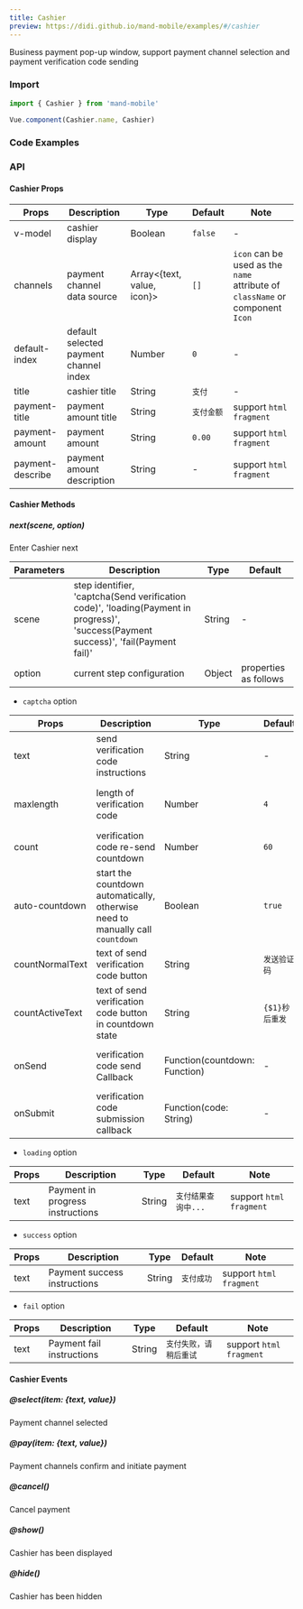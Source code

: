 ```yaml
---
title: Cashier
preview: https://didi.github.io/mand-mobile/examples/#/cashier
---
```


Business payment pop-up window, support payment channel selection and payment verification code sending

### Import

```javascript
import { Cashier } from 'mand-mobile'

Vue.component(Cashier.name, Cashier)
```

### Code Examples
<!-- DEMO -->

### API

#### Cashier Props
|Props | Description | Type | Default | Note|
|----|-----|------|------|------|
|v-model|cashier display|Boolean|`false`|-|
|channels|payment channel data source|Array<{text, value, icon}>|`[]`|`icon` can be used as the `name` attribute of `className` or component `Icon`|
|default-index|default selected payment channel index|Number|`0`|-|
|title|cashier title|String|`支付`|-|
|payment-title|payment amount title|String|`支付金额`|support `html fragment`|
|payment-amount|payment amount|String|`0.00`|support `html fragment`|
|payment-describe|payment amount description|String|-|support `html fragment`|

#### Cashier Methods

##### next(scene, option)
Enter Cashier next

|Parameters | Description | Type | Default|
|----|-----|------|------|
| scene | step identifier, 'captcha(Send verification code)', 'loading(Payment in progress)', 'success(Payment success)', 'fail(Payment fail)' | String |-|
| option | current step configuration | Object |properties as follows|

* `captcha` option

|Props | Description | Type | Default | Note|
|----|-----|------|------|------|
|text|send verification code instructions | String |-|support `html fragment`|
|maxlength|length of verification code | Number  |`4`|if `-1` does not limit the input length|
|count|verification code re-send countdown | Number  |`60`|if '0' is not displayed again|
|auto-countdown|start the countdown automatically, otherwise need to manually call `countdown`|Boolean|`true`|-|
|countNormalText|text of send verification code button |String| `发送验证码` |-|
|countActiveText|text of send verification code button in countdown state|String| `{$1}秒后重发`|-|
|onSend|verification code send Callback | Function(countdown: Function) |-|`countdown` starts counting down|
|onSubmit|verification code submission callback | Function(code: String) |-|`code` is the input verification code|

* `loading` option

|Props | Description | Type | Default | Note|
|----|-----|------|------|------|
|text|Payment in progress instructions | String |`支付结果查询中...`|support `html fragment`|

* `success` option

|Props | Description | Type | Default | Note|
|----|-----|------|------|------|
|text|Payment success instructions | String |`支付成功`|support `html fragment`|

* `fail` option

|Props | Description | Type | Default | Note|
|----|-----|------|------|------|
|text|Payment fail instructions | String |`支付失败，请稍后重试`|support `html fragment`|

#### Cashier Events

##### @select(item: {text, value})
Payment channel selected

##### @pay(item: {text, value})
Payment channels confirm and initiate payment

##### @cancel()
Cancel payment

##### @show()
Cashier has been displayed

##### @hide()
Cashier has been hidden
